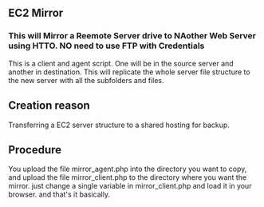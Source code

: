 ## EC2 Mirror
### This will Mirror a Reemote Server drive to NAother Web Server using HTTO. NO need to use FTP with Credentials

This is a client and agent script.
One will be in the source server and another in destination.
This will replicate the whole server  file structure to the new server with all the subfolders and files.


## Creation reason

Transferring a EC2 server structure to a shared hosting for backup.


## Procedure

You upload the file mirror_agent.php into the directory you want to copy, and upload the file mirror_client.php to the directory where you want the mirror.
just change a single variable in mirror_client.php and load it in your browser.
and that's it basically.





